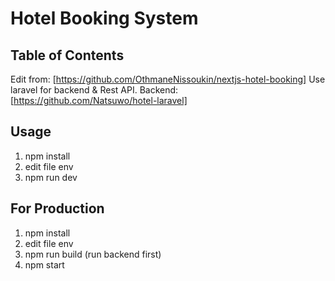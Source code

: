 # Hotel Booking System

## Table of Contents

Edit from: [https://github.com/OthmaneNissoukin/nextjs-hotel-booking]
Use laravel for backend & Rest API.
Backend: [https://github.com/Natsuwo/hotel-laravel]

## Usage
1. npm install
2. edit file env
3. npm run dev
## For Production
1. npm install
2. edit file env
3. npm run build (run backend first)
4. npm start
